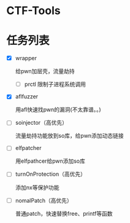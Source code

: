 # CTF-Tools
# 任务列表
+ [X] wrapper

  给pwn加层壳，流量劫持
  + [ ] prctl 限制子进程系统调用
  
+ [X] aflfuzzer

  用afl快速找pwn的漏洞(不太靠谱。。)
  
+ [ ] soinjector（高优先）

  流量劫持功能放到so库，给pwn添加动态链接
  

  
+ [ ] elfpatcher

  用elfpathcer给pwn添加so库
  
+ [ ] turnOnProtection（高优先）

  添加nx等保护功能
  
+ [ ] nomalPatch（高优先）

  普通patch，快速替换free、printf等函数
